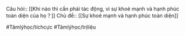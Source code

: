 Câu hỏi:: [[Khi nào thì cần phải tác động, vì sự khoẻ mạnh và hạnh phúc toàn diện của họ？]]
Chủ đề:: [[Sự khoẻ mạnh và hạnh phúc toàn diện]]

#Tâmlýhọc/tíchcực #Tâmlýhọc/trịliệu 